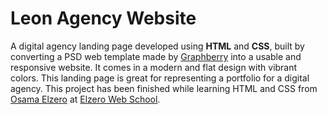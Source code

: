 # Leon Agency Website

A digital agency landing page developed using **HTML** and **CSS**, built by converting a PSD web template made by [Graphberry](https://graphberry.com) into a usable and responsive website. It comes in a modern and flat design with vibrant colors. This landing page is great for representing a portfolio for a digital agency. This project has been finished while learning HTML and CSS from [Osama Elzero](https://elzero.org) at [Elzero Web School](https://elzero.org).
